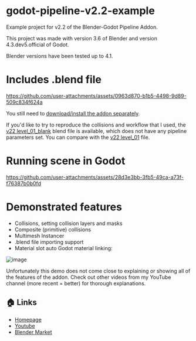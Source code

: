 # godot-pipeline-v2.2-example
Example project for v2.2 of the Blender-Godot Pipeline Addon.

This project was made with version 3.6 of Blender and version 4.3.dev5.official of Godot.

Blender versions have been tested up to 4.1.

# Includes .blend file

https://github.com/user-attachments/assets/0963d870-b1b5-4498-9d89-509c834f624a

You still need to [download/install the addon separately](https://blendermarket.com/products/blender-godot-pipeline-addon).

If you'd like to try to reproduce the collisions and workflow that I used, the [v22 level_01_blank](https://github.com/bikemurt/godot-pipeline-v2.2-example/tree/main/assets) blend file is available, which does not have any pipeline parameters set.
You can compare with the [v22 level_01](https://github.com/bikemurt/godot-pipeline-v2.2-example/tree/main/assets) file.

# Running scene in Godot

https://github.com/user-attachments/assets/28d3e3bb-3fb5-49ca-a73f-f76387b0b0fd

# Demonstrated features
- Collisions, setting collision layers and masks
- Composite (primitive) collisions
- Multimesh Instancer
- .blend file importing support
- Material slot auto Godot material linking:

![image](https://github.com/user-attachments/assets/567f0003-40fe-4736-ada3-e62bc0ae15e7)

Unfortunately this demo does not come close to explaining or showing all of the features of the addon.
Check out other videos from my YouTube channel (more recent = better) for thorough explanations.

## 🏠 Links

- [Homepage](https://www.michaeljared.ca/)
- [Youtube](https://www.youtube.com/@michaeljburt)
- [Blender Market](https://blendermarket.com/creators/michaeljared)
